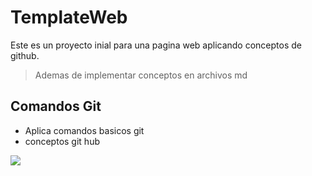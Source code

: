 # TemplateWeb
Este es un proyecto inial para una pagina web aplicando conceptos de github.
>Ademas de implementar conceptos en  archivos md
## Comandos Git
* Aplica comandos basicos git
* conceptos git hub

![](https://hackaboss.com/wp-content/uploads/2020/10/GitHub_aprender-programaci%C3%B3n-980x500.jpg)